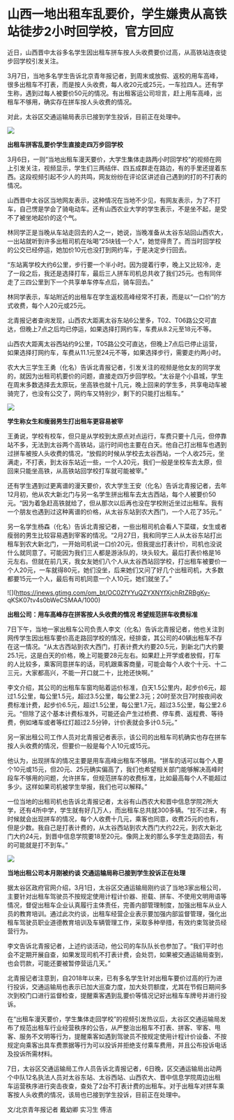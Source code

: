 # 山西一地出租车乱要价，学生嫌贵从高铁站徒步2小时回学校，官方回应

近日，山西晋中太谷多名学生因出租车拼车按人头收费要价过高，从高铁站连夜徒步回学校引发关注。

3月7日，当地多名学生告诉北京青年报记者，到周末或放假、返校的用车高峰，很多出租车不打表，而是按人头收费，每人收20元或25元，一车拉四人。还有学生称，遇到过每人被要价50元的情况。有出租客运公司坦言，赶上用车高峰，出租车不够用，确实存在拼车按人头收费的情况。

对此，太谷区交通运输局表示已接到学生投诉，目前正在处理中。

![](https://inews.gtimg.com/om_bt/OpYoFkkS2CCVUvtFiuG7KB-Q6lqhQ4imSU9GSqK5qv61wAA/1000)

**出租车拼客乱要价学生直接走四万步回学校**

3月6日，一则“当地出租车漫天要价，大学生集体走路两小时回学校”的视频在网上引发关注，视频显示，学生们三两结伴、四五成群走在路边，有的手里还提着东西。这段视频引起不少人的共鸣，网友纷纷在评论区讲述自己遇到的打的不打表的情况。

山西晋中太谷区当地网友表示，这种情况在当地不少见，有网友表示，为了不打车，自己愣是学会了骑电动车。还有山西农业大学的学生表示，不是坐不起，是受不了被坐地起价的这个气。

林同学正是当晚从车站走回去的人之一，她说，当晚准备从太谷东站回山西农大，一出站就听到许多出租司机在吆喝“25块钱一个人”，她觉得贵了。而当时回学校的公交已经停运，她加价10元也没打到网约车，于是决定步行回去。

“东站离学校大约6公里，步行要一个半小时。因为提着行李，晚上又比较冷，走了一段之后，我还是选择打车，最后三人拼车司机总共收了我们25元。也有同伴走了三四公里到下一个共享单车停车点后，骑车回去。”

林同学表示，车站附近的出租车在学生返校高峰经常不打表，而是以“一口价”的方式收费，每个人20元或25元。

北青报记者查询发现，山西农大距离太谷东站6公里多，T02、T06路公交可直达，但晚上7点之后均已停运，如果选择打网约车，车费从8.2元至18元不等。

山西农大距离太谷西站约9公里，T05路公交可直达，但晚上7点后已停止运营，如果选择打网约车，车费从11.1元至24元不等，如果选择步行，需要走约两小时。

农大大三学生王勇（化名）告诉北青报记者，引发关注的视频是他女友的同学发的，就因为出租司机要价的问题，直接走四万步回学校。“太谷是个小县城，学生在周末多数选择去太原玩，坐高铁也就十几元，晚上回来的学生多，共享电动车被骑完了，也没有公交了，网约车又特别少，剩下的只能打出租车。”

![](https://inews.gtimg.com/om_bt/OgbrR_YQ9_HHPiKzK66GuLI1xYdfeeR3pnGGKaAHHzZXAAA/1000)

**学生称女生和瘦弱男生打出租车更容易被宰**

王勇说，学校有校车，但只是从学校到太原点对点运行，车费只要十几元，但停靠站不多，无法到太谷两个高铁站，运行时间也主要在白天。他自己打出租车也遇到过拼车被按人头收费的情况，“放假的时候从学校去太谷西站，一个人收25元，坐满走，不打表，到太谷东站近一些，一个人20元，我们一般是坐校车去太原，但回来只能坐高铁，从高铁站回学校打车就可能被宰。”

还有学生遇到过更离谱的漫天要价，农大学生王安（化名）告诉北青报记者，去年12月初，他从农大新北门与另一名学生拼出租车去太古西站，每个人被要价50元。“因为着急赶高铁就给了，但从那次以后再也没在学校附近坐过出租车。我有一个朋友也遇到过这种离谱的价格，从太谷东站到农大西门，一个人花了35元。”

另一名学生杨森（化名）告诉北青报记者，一些出租司机会看人下菜碟，女生或者瘦弱的男生比较容易遇到宰客的情况。“2月27日，我和同学三人从太谷东站打出租车到农大新北门，一开始司机说一口价20元，但我提出打表计价，司机也没说什么就同意了。可能因为我们三人都是游泳队的，块头较大。最后打表价格是16元左右。但就在前几天，我女友她们八个人从太谷西站回学校，打出租车被要价一个人20元，一车就得80元，她们没坐，后来她们又问了好几个出租司机，大多数都要15元一个人，最后有司机同意一个人10元，她们就坐了。”

![](https://inews.gtimg.com/om_bt/OC0ZfYYuQZYXNYfXjchRtZRBgKy-
qKSK07tv4s0bWeCSMAA/1000)

**出租公司：用车高峰存在拼客按人头收费的情况 希望规范拼车收费标准**

7日下午，当地一家出租车公司负责人李文（化名）告诉北青报记者，他也关注到网传学生因出租车要价高走路回学校的情况，经排查，其公司的40辆出租车不存在这一情况。“从太古西站到农大西门，打表计费大约要20.5元，到新北门大约要25.1元，这是白天的价格，晚上可能要28元左右。如果赶上开学或者放假，打车的人比较多，乘客同意拼车的话，司机跟乘客商量，可能会每个人收个十元、十二三元，大家都高兴，不能一开口就二十，比抢还快啊。”

李文介绍，其公司的出租车车窗均贴着运价标准，白天1.5公里内，起步价6元，超过1.5公里，每公里1.5元，超过3.5公里，每公里2.3元；20时至次日7时按夜间收费标准计费，起步价6.5元，超过1.5公里，每公里1.7元，超过3.5公里，每公里2.6元。“但除了这个基本计费标准外，可能还会产生过桥费、停车费、返程费、等待费，例如堵车或者等红灯超过2.5分钟，计价表就会多计0.5元。”

另一家出租公司工作人员对北青报记者表示，该公司的出租车司机确实也存在拼车按人头收费的情况，但要价一般是每个人10元或15元。

他认为，出现拼车的情况主要是用车高峰出租车不够用。“拼车的话可以每个人要个10元或15元，但20元、25元确实偏高了，我们也希望相关部门能够解决高峰时段车不够用的问题，允许拼车，但规范拼车的收费标准，比如最高每个人不能超过多少。这样如果司机被学生举报，我们也可以解释。”

一位当地的出租司机也告诉北青报记者，太谷有山西农大和晋中信息学院2所大学，还有4所中学，学生就有好几万人，而出租车总共就300多辆。“拉不过来，有时候就会出现拼车的情况，每个人收费十几元，乘客也同意，收费25元的也有，但是少数。我自己是打表计费的，从太谷西站到农大西门大约22元，到农大新北门大约24元，到晋中信息学院要18至20元。像网上发的那么多学生走路回去，有的可能就是打不到车。”

![](https://inews.gtimg.com/om_bt/Ojfn1fBVTG3uSvJbfQIxEqrxvMyl_M2mqwmO1ngD4Z5t8AA/1000)

**当地出租公司本月刚被约谈 交通运输局称已接到学生投诉正在处理**

据太谷区政府官网介绍，3月1日，太谷区交通运输局刚约谈了当地3家出租公司，主要针对出租车驾驶员不按规定使用计程计价器、拒载、拼车、不使用文明用语等情况，督促出租车企业认真履行主体责任，完善内部管理制度，加强出租车从业人员的教育培训。通过此次约谈，出租车经营企业表示要加强内部监督管理，强化出租车驾驶员职业道德教育培训及车辆管理工作，采取多种举措，有效约束驾驶员经营行为。

李文告诉北青报记者，上述约谈活动，他公司的车队队长也参加了。“我们平时也会不定期开展自查，如果发现司机不打表计费，会处罚，如果被交通运输局查到，也会罚款，可能还要被暂停营运几天。”

北青报记者注意到，自2018年以来，已有多名学生针对出租车要价过高的行为进行投诉，交通运输局也表示已加大巡查力度，加大处罚额度，尤其在节假日期间多次到校门口进行监督检查，提醒乘客遇到乱要价等情况记好出租车车牌号并进行投诉。

在“出租车漫天要价，学生集体走回学校”的视频引发热议后，太谷区交通运输局发布了规范出租车行业经营秩序的公告，从严整治出租车不打表、拼客、宰客、甩客、服务不文明等行为，提醒乘客如遇到驾驶员不按规定使用计程计价设备、不按规定向乘客出具车费票据等行为可以投诉并拒绝支付乘车费用，并且公布投诉电话及投诉所需材料。

7日，太谷区交通运输局工作人员告诉北青报记者，6日晚，区交通运输局出动两个中队12名执法人员对太谷东站、太谷西站、山西农大、晋中信息学院周边出租车运营秩序进行突击夜查，查处了2台不打表计费的出租车。对于出租车对拼车乘客按人头收费的情况，该局也已接到学生投诉，目前正在处理中。

文/北京青年报记者 戴幼卿 实习生 傅洁

